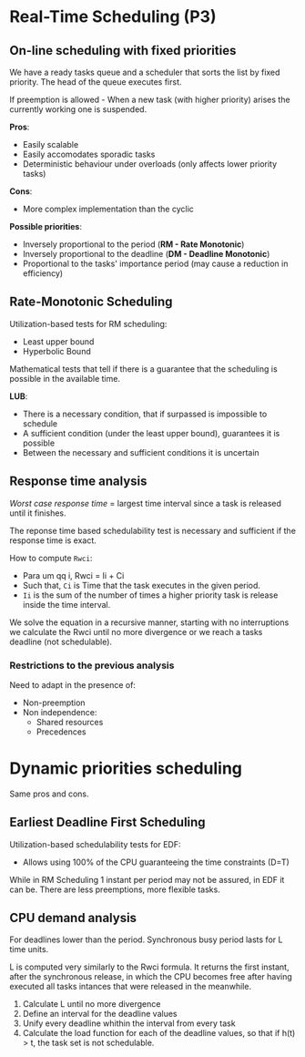# Real-Time Scheduling (P3)

## On-line scheduling with fixed priorities

We have a ready tasks queue and a scheduler that sorts the list by fixed priority.
The head of the queue executes first.

If preemption is allowed - When a new task (with higher priority) arises the currently working one is suspended.

**Pros**:
- Easily scalable
- Easily accomodates sporadic tasks
- Deterministic behaviour under overloads (only affects lower priority tasks)

**Cons**:
- More complex implementation than the cyclic

**Possible priorities**:
- Inversely proportional to the period (**RM - Rate Monotonic**)
- Inversely proportional to the deadline (**DM - Deadline Monotonic**)
- Proportional to the tasks' importance period (may cause a reduction in efficiency)

## Rate-Monotonic Scheduling

Utilization-based tests for RM scheduling:
- Least upper bound
- Hyperbolic Bound

Mathematical tests that tell if there is a guarantee that the scheduling is possible in the available time.

**LUB**:
- There is a necessary condition, that if surpassed is impossible to schedule
- A sufficient condition (under the least upper bound), guarantees it is possible
- Between the necessary and sufficient conditions it is uncertain

## Response time analysis

*Worst case response time* = largest time interval since a task is released until it finishes.

The reponse time based schedulability test is necessary and sufficient if the response time is exact.

How to compute `Rwci`:
- Para um qq i, Rwci = Ii + Ci
- Such that, `Ci` is Time that the task executes in the given period.
- `Ii` is the sum of the number of times a higher priority task is release inside the time interval.

We solve the equation in a recursive manner, starting with no interruptions we calculate the Rwci until no more divergence or we reach a tasks deadline (not schedulable).

### Restrictions to the previous analysis

Need to adapt in the presence of:
- Non-preemption
- Non independence:
  - Shared resources
  - Precedences

# Dynamic priorities scheduling

Same pros and cons.

## Earliest Deadline First Scheduling

Utilization-based schedulability tests for EDF:
- Allows using 100% of the CPU guaranteeing the time constraints (D=T)

While in RM Scheduling 1 instant per period may not be assured, in EDF it can be. There are less preemptions, more flexible tasks.

## CPU demand analysis

For deadlines lower than the period. Synchronous busy period
lasts for L time units.

L is computed very similarly to the Rwci formula. It returns the first instant, after the synchronous release, in which the CPU
becomes free after having executed all tasks intances that were
released in the meanwhile.

1. Calculate L until no more divergence
2. Define an interval for the deadline values
3. Unify every deadline whithin the interval from every task
4. Calculate the load function for each of the deadline values, so that if h(t) > t, the task set is not schedulable.

